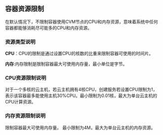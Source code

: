 ## 容器资源限制
在默认情况下，不限制容器使用CVM节点的CPU和内存资源，意味着系统中任何容器都能够消耗尽可能多的CPU和内存资源。
### 资源类型说明

**CPU**：CPU的限制是通过设置CPU的核数的比重来限制容器可使用的时间片。

**内存**:内存限制是限制容器最大可使用内存量，最小单位是字节。
### CPU资源限制说明
对于一个多核的云主机，若云主机拥有4核CPU，创建服务若设置CPU限制为1，表示该容器最多能使用主机30%CPU。最小限制为0.01核，最大为单台云主机的CPU计算资源。  
### 内存资源限制说明
限制容器最大可使用内存量。
最小限制为4M，最大为单台云主机的内存资源。
